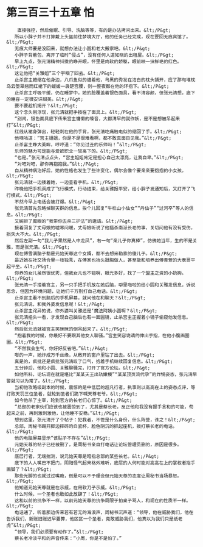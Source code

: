 # 第三百三十五章 怕
        直接强控，然后催眠、引导、洗脑等等，有的是办法拷问出来。&lt;/P&gt;
       所以小胖子并不打算戴上头盔前往梦境大厅，他的任务已经完成，现在要回无痕宾馆了。&lt;/P&gt;
       无痕大师要是没回来，就想办法让小圆和老大搬家吧。&lt;/P&gt;
       小胖子背着包，离开了临时“侵占”，没有任何人道知晓的出租屋。&lt;/P&gt;
       早上九点，张元清精神抖擞的睁开眼，怀里是肉软的娇躯，眼前映一抹鲜艳的红色。&lt;/P&gt;
       这让他把“关雅姐”三个宇咽了回去。&lt;/P&gt;
       止杀宫主蜷缩在他身边，八爪鱼似的缠着他，乌黑的秀发在洁白的枕头铺开，应了那句堆枕乌云堕翠翘而红裙下的媛媛一袅楚宫腰，则一整夜都在他的环抱下。&lt;/P&gt;
       止杀宫主呼吸平缓，仍在睡梦中，她的脸覆盖着银色面具，看不清容颜，但张元清想，底下的睡容一定很安详甜美。&lt;/P&gt;
       要不要趁机揭开？&lt;/P&gt;
       这个念头刚浮现，张元清就把手按在了面具上。&lt;/P&gt;
       “别闹，银色面具底下传来宫主慵懒的嗓音，大都清早的就作妖，是不是想被吊起来打”&lt;/P&gt;
       红线从裙身弹出，轻轻刺在他的手背，张元清吃痛触电似的缩回了手。&lt;/P&gt;
       他嘀咕道：“宫主姐姐，你是不是很难看啊，都不敢真面目见我。”&lt;/P&gt;
       止杀富主睁大美眸，哼哼道：“你见过丑的乐师吗！”&lt;/P&gt;
       乐师的魅力可是能与爱欲职业一较高下的。&lt;/P&gt;
       “也是。”张元清点点头，“宫主姐姐肯定是担心自己太漂亮，让我自卑。”&lt;/P&gt;
       “对吧对吧，那你再抱抱我。”&lt;/P&gt;
       自从精神病治好后，她的性格也发生了些许变化，偶尔会像个要亲亲要抱抱的小女孩。&lt;/P&gt;
       张元清就一边搂着她，一边查看手机。&lt;/P&gt;
       昨晚他把手机调成了飞行模式，行动结束，给关雅报平安，给小胖子发通知后，又打开了飞行模式。&lt;/P&gt;
       不然今早上电话会被打爆。&lt;/P&gt;
       张元清首先忽略掉聊天群的信息，挨个儿回复“牛栏山小仙女”“丹仙子”“过河卒”等人的信息。&lt;/P&gt;
       又婉拒了魔眼的“我带你去杀三护法”的邀请。&lt;/P&gt;
       接着回复了丈母娘的嘘寒问暖，丈母娘听说了他猎杀南派长老的事，关切问他有没有受伤，损失大不大。&lt;/P&gt;
       然后左副一句“我儿子果然是人中龙凤”，右一句“亲儿子你真棒”，仿佛她当年，生的不是关雅，而是张元清。&lt;/P&gt;
       现在傅雪满脑子都是元始天尊这个女婿，都不去想米勒家的傻儿子。&lt;/P&gt;
       最近她在社交场合里一枝独秀，在傅家也抬头挺胸做人，甚至能和培养出傅青萱的大表哥平起平坐。&lt;/P&gt;
       你养的女儿虽然很优秀，但我女儿也不错啊，眼光多好，找了一个盟主之资的小奶狗。&lt;/P&gt;
       张元清一手搂着宫主，另一只手把手机放在她后脑，噼里啪啦的给小圆和关雅发信息，诉说思念，但因为环境问题，让她们千万别打自己电话。&lt;/P&gt;
       止杀宫主看不到脑后的手机屏幕，就问他在和聊天？&lt;/P&gt;
       张元清说，和我外婆发信息呢！&lt;/P&gt;
       止杀宫主诧异的说，你外婆叫关雅还是‘魔法阿姨小圆啊？&lt;/P&gt;
       张元清扭头一看，才发现自己脑后也有一面圆镜，止杀宫主正握着小镜子偷窥他发信息。&lt;/P&gt;
       然后张元消就被宫主笑眯眯的倒吊起来了。&lt;/P&gt;
       “抱着我的时候，你最好不要跟其他女人聊骚。”宫主笑容诡谲的伸出手指，在他小腹画圈圈。&lt;/P&gt;
       “不然我会生气，你好好反省吧。”&lt;/P&gt;
       嘭的一声，她炸成万千丝缘，从敞开的窗户里钻了出去。&lt;/P&gt;
       真是的，疯批还是疯批张元清叹了口气，抱着手机继续回复信息。&lt;/P&gt;
       五分钟后，他和小圆、关雅聊骚完，打开了官方论坛。&lt;/P&gt;
       如他所料，论坛现在就是堪比“某某天王出轨嫩模”“某某顶页流代孕”的炸锅姿态，张元清早警就习以为常了。&lt;/P&gt;
       当初他攻略级副本的时候，震惊的是中低层的超凡行者，执事则以高高在上的姿态点评，等打败天罚三位圣者，就轮到圣者们跪下喊天尊老爷。&lt;/P&gt;
       如今他杀了主宰，轮到官方的长老们心惊了。&lt;/P&gt;
       “总部的老家伙们应该也被震惊到了，尤其是蔡长老，反正他和我没有握手言和的可能，苟起来之前，再刺激刺激他，让他睡不安稳。”&lt;/P&gt;
       想到这里，张元清开了个帖子：犯我者，不管是什么身份，什么阵营，诛之！&lt;/P&gt;
       总部，周秘书踢开脚边摔碎的白瓷杯，脸色阴沉的抓起座机，拨打蔡长老的电话。&lt;/P&gt;
       他的电脑屏幕显示“该贴子不存在”&lt;/P&gt;
       元始天尊的帖子已经被删了，是周秘书亲自打电话让论坛管理员删的，原因是很多。&lt;/P&gt;
       底层行者，无端揣测，说元始天尊是暗指总部的某些长老。&lt;/P&gt;
       底下的人人嘴巴不把门，阴阳怪气起来格外难听，底层的人何时能对高高在上的掌权者指手画脚了？&lt;/P&gt;
       那些光脚的也就过过嘴瘾，倒是可以不予理会但元始天尊的态度让周秘书当场暴怒。&lt;/P&gt;
       他知道元始天尊就是在示威，在用软刀子示威。&lt;/P&gt;
       什么时候，一个圣者也敢如此放肆了！&lt;/P&gt;
       这和以前的抗争不一样，以前元始天尊的抗争局限于拍桌子骂人，和现在的性质不一样。&lt;/P&gt;
       电话通了，听着那边传来若有若无的海浪声，周秘书沉声道：“领导，他在威胁我们，他在告诉我们，新账旧账迟早要算，他区区一个圣者，竟敢威胁我们，他真以为我们只是纸老虎”&lt;/P&gt;
       “领导，我们必须要有动作了。”&lt;/P&gt;
       蔡长老冷淡平和的声音传来：“小周，你是不是怕了。”